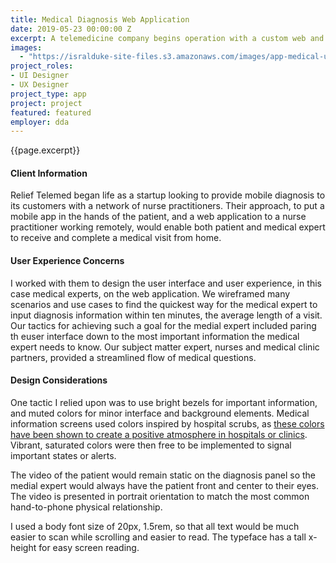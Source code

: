 ```yaml
---
title: Medical Diagnosis Web Application
date: 2019-05-23 00:00:00 Z
excerpt: A telemedicine company begins operation with a custom web and mobile app.
images:
  - "https://isralduke-site-files.s3.amazonaws.com/images/app-medical-user-interface-designed-isral-duke.jpg"
project_roles:
- UI Designer
- UX Designer
project_type: app
project: project
featured: featured
employer: dda
---
```

<p class="lead">{{page.excerpt}}</p>

#### Client Information

Relief Telemed began life as a startup looking to provide mobile diagnosis to its customers with a network of nurse practitioners. Their approach, to put a mobile app in the hands of the patient, and a web application to a nurse practitioner working remotely, would enable both patient and medical expert to receive and complete a medical visit from home.

#### User Experience Concerns

I worked with them to design the user interface and user experience, in this case medical experts, on the web application. We wireframed many scenarios and use cases to find the quickest way for the medical expert to input diagnosis information within ten minutes, the average length of a visit. Our tactics for achieving such a goal for the medial expert included paring th euser interface down to the most important information the medical expert needs to know. Our subject matter expert, nurses and medical clinic partners, provided a streamlined flow of medical questions.

#### Design Considerations

One tactic I relied upon was to use bright bezels for important information, and muted colors for minor interface and background elements. Medical information screens used colors inspired by hospital scrubs, as <a href="http://classifieds.usatoday.com/blog/marketplace/what-is-the-meaning-behind-color-coded-scrubs/" title="The Reasons for Scrub Colors" target="_blank">these colors have been shown to create a positive atmosphere in hospitals or clinics</a>. Vibrant, saturated colors were then free to be implemented to signal important states or alerts.

The video of the patient would remain static on the diagnosis panel so the medial expert would always have the patient front and center to their eyes. The video is presented in portrait orientation to match the most common hand-to-phone physical relationship. 

I used a body font size of 20px, 1.5rem, so that all text would be much easier to scan while scrolling and easier to read. The typeface has a tall x-height for easy screen reading.